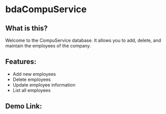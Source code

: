 # bdaCompuService

## What is this?
Welcome to the CompuService database. It allows you to add, delete, and maintain the employees of the company.

## Features:
* Add new employees
* Delete employees
* Update employee information
* List all employees

## Demo Link:

